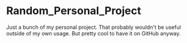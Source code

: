 # Random_Personal_Project

Just a bunch of my personal project. That probably wouldn't be useful outside of my own usage. But pretty cool to have it on GitHub anyway.
